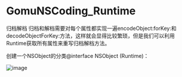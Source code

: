 # GomuNSCoding_Runtime

归档解档
归档和解档需要对每个属性都实现一遍encodeObject:forKey:和decodeObjectForKey:方法，这样就会显得比较繁琐，但是我们可以利用Runtime获取所有属性来重写归档解档方法。

创建一个NSObject的分类@interface NSObject (Runtime)：

![image]()
